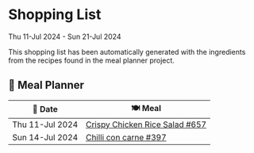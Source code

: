 # Shopping List

Thu 11-Jul 2024 - Sun 21-Jul 2024

This shopping list has been automatically generated with the ingredients from the recipes found in the meal planner project.

## 📅 Meal Planner

|📅 Date| 🍽️ Meal|
|----|----|
|Thu 11-Jul 2024|[Crispy Chicken Rice Salad #657](https://github.com/jcallaghan/The-Cookbook/issues/657)|
|Sun 14-Jul 2024|[Chilli con carne #397](https://github.com/jcallaghan/The-Cookbook/issues/397)|
